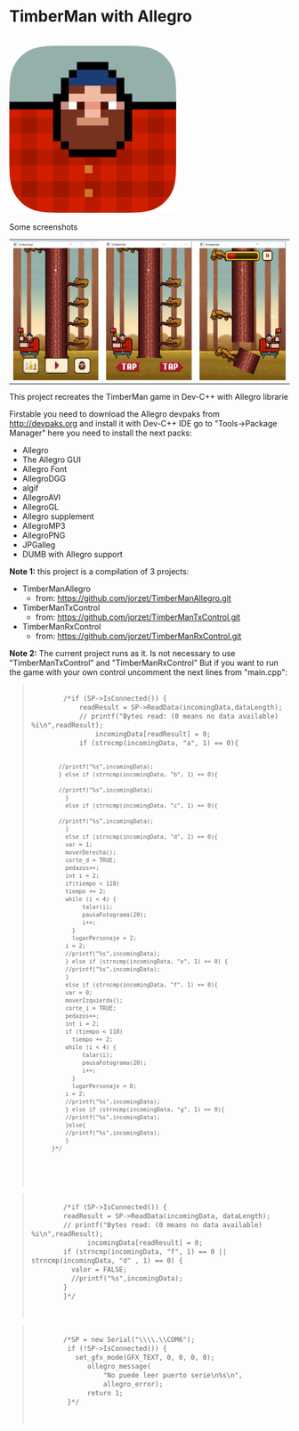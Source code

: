 ﻿# TimberMan with Allegro

<br>
  <img height="300" src="https://github.com/jorzet/TimberManAllegro/blob/master/unnamed.png">
</br>

Some screenshots

<table border="0">
  <tr>
    <td>
      <a href="https://github.com/jorzet/TimberManAllegro/blob/master/screenshots/timberman_screenshot_1.png" 
         target="_blank" title="menu play">
        <img height=250 
             src="https://github.com/jorzet/TimberManAllegro/blob/master/screenshots/timberman_screenshot_1.png" 
             alt="pic name" 
             style="border:none;"/>
      </a>
    </td>
    <td>
      <a href="https://github.com/jorzet/TimberManAllegro/blob/master/screenshots/timberman_screenshot_2.png" 
         target="_blank" 
         title="start game">
        <img height=250 
             src="https://github.com/jorzet/TimberManAllegro/blob/master/screenshots/timberman_screenshot_2.png" 
             alt="pic name" 
             style="border:none;"/>
      </a>
    </td>
    <td>
      <a href="https://github.com/jorzet/TimberManAllegro/blob/master/screenshots/timberman_screenshot_3.png" 
         target="_blank" 
         title="playing">
        <img height=250 
             src="https://github.com/jorzet/TimberManAllegro/blob/master/screenshots/timberman_screenshot_3.png" 
             alt="pic name" 
             style="border:none;"/>
      </a>
    </td>
  </tr>
</table>

This project recreates the TimberMan game in Dev-C++ with Allegro librarie

Firstable you need to download the Allegro devpaks from http://devpaks.org and install it with Dev-C++ IDE go to "Tools->Package Manager" here you need to install the next packs:
  * Allegro
  * The Allegro GUI 
  * Allegro Font
  * AllegroDGG
  * algif
  * AllegroAVI
  * AllegroGL
  * Allegro supplement
  * AllegroMP3
  * AllegroPNG
  * JPGalleg
  * DUMB with Allegro support

<strong>Note 1:</strong>
  this project is a compilation of 3 projects:
   * TimberManAllegro 
        - from: https://github.com/jorzet/TimberManAllegro.git
   * TimberManTxControl
        - from: https://github.com/jorzet/TimberManTxControl.git
   * TimberManRxControl
        - from: https://github.com/jorzet/TimberManRxControl.git
        
<strong>Note 2:</strong>
  The current project runs as it. Is not necessary to use "TimberManTxControl" and "TimberManRxControl"
  But if you want to run the game with your own control uncomment the next lines from "main.cpp":
  
  <blockquote>
    <pre>
      <code>
        /*if (SP->IsConnected()) {
            readResult = SP->ReadData(incomingData,dataLength);
            // printf("Bytes read: (0 means no data available) %i\n",readResult);
                incomingData[readResult] = 0;
            if (strncmp(incomingData, "a", 1) == 0){

            //printf("%s",incomingData);	
            } else if (strncmp(incomingData, "b", 1) == 0){

            //printf("%s",incomingData);	
              }
              else if (strncmp(incomingData, "c", 1) == 0){

            //printf("%s",incomingData);	
              }
              else if (strncmp(incomingData, "d", 1) == 0){
              var = 1;
              moverDerecha();
              corte_d = TRUE;
              pedazos++;
              int i = 2;
              if(tiempo < 118)
              tiempo += 2;
              while (i < 4) {
                   talar(i);
                   pausaFotograma(20);
                   i++;
                }
                lugarPersonaje = 2;
              i = 2;
              //printf("%s",incomingData);	
              } else if (strncmp(incomingData, "e", 1) == 0) {
              //printf("%s",incomingData);	
              }
              else if (strncmp(incomingData, "f", 1) == 0){
              var = 0;
              moverIzquierda();
              corte_i = TRUE;
              pedazos++;
              int i = 2;
              if (tiempo < 118)
                tiempo += 2;
              while (i < 4) {
                   talar(i);
                   pausaFotograma(20);
                   i++;
                }
                lugarPersonaje = 0;
              i = 2;
              //printf("%s",incomingData);	
              } else if (strncmp(incomingData, "g", 1) == 0){
              //printf("%s",incomingData);	
              }else{
              //printf("%s",incomingData);	
              } 
          }*/
          
   </code>
  </pre>
</blockquote>

<blockquote>
  <pre>
    <code>
        /*if (SP->IsConnected()) {
        readResult = SP->ReadData(incomingData, dataLength);
        // printf("Bytes read: (0 means no data available) %i\n",readResult);
              incomingData[readResult] = 0;
        if (strncmp(incomingData, "f", 1) == 0 || strncmp(incomingData, "d" , 1) == 0) {
          valor = FALSE;
          //printf("%s",incomingData);	
        }
        }*/
    </code>
  </pre>
</blockquote>

<blockquote>
  <pre>
    <code>
        /*SP = new Serial("\\\\.\\COM6");
         if (!SP->IsConnected()) {
           set_gfx_mode(GFX_TEXT, 0, 0, 0, 0);
              allegro_message(
                  "No puede leer puerto serie\n%s\n",
                  allegro_error);
              return 1; 
         }*/
    </code>
  </pre>
</blockquote>


